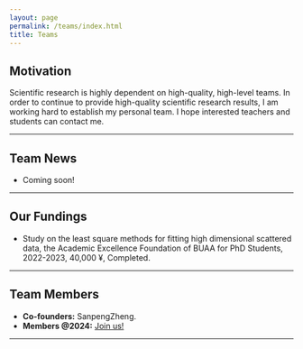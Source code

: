```yaml
---
layout: page
permalink: /teams/index.html
title: Teams
---
```


## Motivation

Scientific research is highly dependent on high-quality, high-level teams. In order to continue to provide high-quality scientific research results, I am working hard to establish my personal team. I hope interested teachers and students can contact me.<br>

---

## Team News

- Coming soon!

---

## Our Fundings

- Study on the least square methods for fitting high dimensional scattered data, the Academic Excellence Foundation of BUAA for PhD Students, 2022-2023, 40,000 ¥, Completed.

---

## Team Members

- **Co-founders:** SanpengZheng.
- **Members @2024:** [Join us!](mailto:zhengsanpeng@gznu.edu.cn)<br>

---

